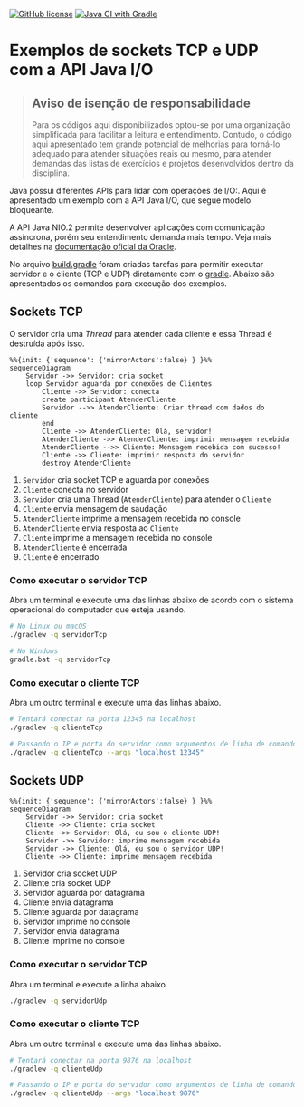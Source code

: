 [![GitHub license](https://img.shields.io/badge/license-MIT-blue.svg)](LICENSE)
[![Java CI with Gradle](https://github.com/std29006/sockets-java/actions/workflows/gradle.yml/badge.svg)](https://github.com/std29006/sockets-java/actions/workflows/gradle.yml)

# Exemplos de sockets TCP e UDP com a API Java I/O

> ## Aviso de isenção de responsabilidade
> 
> Para os códigos aqui disponibilizados optou-se por uma organização simplificada para facilitar a leitura e entendimento. Contudo, o código aqui apresentado tem grande potencial de melhorias para torná-lo adequado para atender situações reais ou mesmo, para atender demandas das listas de exercícios e projetos desenvolvidos dentro da disciplina.

Java possui diferentes APIs para lidar com operações de I/O:. Aqui é apresentado um exemplo com a API Java I/O, que segue modelo bloqueante.

A API Java NIO.2 permite desenvolver aplicações com comunicação assíncrona, porém seu entendimento demanda mais tempo. Veja mais detalhes na [documentação oficial da Oracle](https://docs.oracle.com/javase/8/docs/technotes/guides/io/index.html). 

No arquivo [build.gradle](app/build.gradle) foram criadas tarefas para permitir executar servidor e o cliente (TCP e UDP) diretamente com o [gradle](https://www.gradle.org). Abaixo são apresentados os comandos para execução dos exemplos.


## Sockets TCP

O servidor cria uma *Thread* para atender cada cliente e essa Thread é destruída após isso.

```mermaid
%%{init: {'sequence': {'mirrorActors':false} } }%%
sequenceDiagram
    Servidor ->> Servidor: cria socket
    loop Servidor aguarda por conexões de Clientes 
        Cliente ->> Servidor: conecta
        create participant AtenderCliente 
        Servidor -->> AtenderCliente: Criar thread com dados do cliente
        end
        Cliente ->> AtenderCliente: Olá, servidor!
        AtenderCliente ->> AtenderCliente: imprimir mensagem recebida
        AtenderCliente -->> Cliente: Mensagem recebida com sucesso!
        Cliente ->> Cliente: imprimir resposta do servidor
        destroy AtenderCliente
```

1. `Servidor` cria socket TCP e aguarda por conexões
1. `Cliente` conecta no servidor
1. `Servidor` cria uma Thread (`AtenderCliente`) para atender o `Cliente`
1. `Cliente` envia mensagem de saudação
1. `AtenderCliente` imprime a mensagem recebida no console
1. `AtenderCliente` envia resposta ao `Cliente`
1. `Cliente` imprime a mensagem recebida no console
1. `AtenderCliente` é encerrada
1. `Cliente` é encerrado


### Como executar o servidor TCP

Abra um terminal e execute uma das linhas abaixo de acordo com o sistema operacional do computador que esteja usando.

```bash
# No Linux ou macOS
./gradlew -q servidorTcp

# No Windows
gradle.bat -q servidorTcp
```

### Como executar o cliente TCP

Abra um outro terminal e execute uma das linhas abaixo.

```bash
# Tentará conectar na porta 12345 na localhost
./gradlew -q clienteTcp

# Passando o IP e porta do servidor como argumentos de linha de comando
./gradlew -q clienteTcp --args "localhost 12345"
```

## Sockets UDP

```mermaid
%%{init: {'sequence': {'mirrorActors':false} } }%%
sequenceDiagram
    Servidor ->> Servidor: cria socket
    Cliente ->> Cliente: cria socket
    Cliente ->> Servidor: Olá, eu sou o cliente UDP!
    Servidor ->> Servidor: imprime mensagem recebida
    Servidor ->> Cliente: Olá, eu sou o servidor UDP!
    Cliente ->> Cliente: imprime mensagem recebida
```

1. Servidor cria socket UDP
2. Cliente cria socket UDP
3. Servidor aguarda por datagrama
4. Cliente envia datagrama
5. Cliente aguarda por datagrama
6. Servidor imprime no console
7. Servidor envia datagrama
8. Cliente imprime no console

### Como executar o servidor TCP

Abra um terminal e execute a linha abaixo.

```bash
./gradlew -q servidorUdp
```

### Como executar o cliente TCP

Abra um outro terminal e execute uma das linhas abaixo.


```bash
# Tentará conectar na porta 9876 na localhost
./gradlew -q clienteUdp

# Passando o IP e porta do servidor como argumentos de linha de comando
./gradlew -q clienteUdp --args "localhost 9876"
```